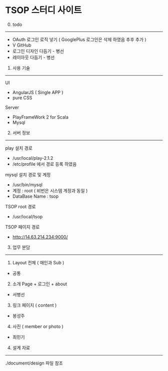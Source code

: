 TSOP 스터디 사이트
========

0. todo
--------

* OAuth 로그인 로직 넣기 ( GooglePlus 로그인은 삭제 하였음 추후 추가 )
*    V GitHub
* 로그인 디자인 다듬기 - 병선
* 레이아웃 다듬기 - 병선

1. 사용 기술
--------

UI
* AngularJS  ( Single APP )
* pure CSS

Server

* PlayFrameWork 2 for Scala
* Mysql

2. 서버 정보
--------

play 설치 경로
* /usr/local/play-2.1.2
* /etc/profile 에서 경로 등록 하였음

mysql 설치 경로 및 계정
* /usr/bin/mysql
* 계정 : root  ( 비번은 시스템 계정과 동일 )
* DataBase Name : tsop 

TSOP root 경로
* /usr/local/tsop
     
TSOP 페이지 경로
* http://14.63.214.234:9000/
     
     
3. 업무 분담
--------

1) Layout 전체 ( 매인과 Sub )
* 공통

2) 소개 Page + 로그인 + about
* 서병선

3) 링크 페이지 ( content )
* 봉성주

4) 사진 ( member or photo )
* 최민기

4. 설계 자료 
--------
./document/design 파일 참조
